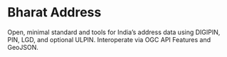 # Bharat Address

Open, minimal standard and tools for India’s address data using DIGIPIN, PIN, LGD, and optional ULPIN. Interoperate via OGC API Features and GeoJSON.
